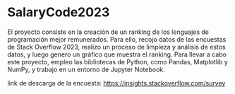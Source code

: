 # SalaryCode2023

El proyecto consiste en la creación de un ranking de los lenguajes de programación mejor remunerados. Para ello, recojo datos de las encuestas de Stack Overflow 2023,
realizo un proceso de limpieza y análisis de estos datos, y luego genero un gráfico que muestra el ranking. Para llevar a cabo este proyecto,
empleo las bibliotecas de Python, como Pandas, Matplotlib y NumPy, y trabajo en un entorno de Jupyter Notebook.

link de descarga de la encuesta: https://insights.stackoverflow.com/survey
